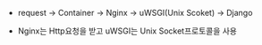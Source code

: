 * request -> Container -> Nginx -> uWSGI(Unix Scoket) -> Django

* Nginx는 Http요청을 받고 uWSGI는 Unix Socket프로토콜을 사용
